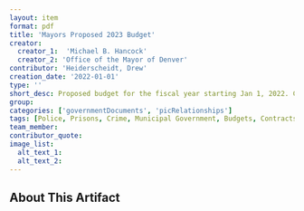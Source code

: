 ```yaml
---
layout: item
format: pdf
title: 'Mayors Proposed 2023 Budget'
creator: 
  creator_1:  'Michael B. Hancock'
  creator_2: 'Office of the Mayor of Denver'
contributor: 'Heiderscheidt, Drew'
creation_date: '2022-01-01'
type: ''
short_desc: Proposed budget for the fiscal year starting Jan 1, 2022. Covers the current structure of the city police force, summaries of crime statistics, and increases in funding and recruitment for the department.
group: 
categories: ['governmentDocuments', 'picRelationships'] 
tags: [Police, Prisons, Crime, Municipal Government, Budgets, Contracts]
team_member: 
contributor_quote: 
image_list: 
  alt_text_1: 
  alt_text_2: 
---
```

## About This Artifact

